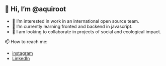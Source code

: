 ## 👋 Hi, I’m @aquiroot

- 👀 I’m interested in work in an international open source team.
- 🌱 I’m currently learning fronted and backend in javascript.
- 💞️ I am looking to collaborate in projects of social and ecological impact.

📫 How to reach me:

- [instagram](https://www.instagram.com/aquiroot)
- [LinkedIn](https://www.linkedin.com/in/dcolaneri)

<!---
aquiroot/aquiroot is a ✨ special ✨ repository because its `README.md` (this file) appears on your GitHub profile.
You can click the Preview link to take a look at your changes.
--->
